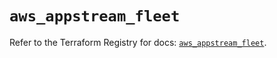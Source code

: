 # `aws_appstream_fleet`

Refer to the Terraform Registry for docs: [`aws_appstream_fleet`](https://registry.terraform.io/providers/hashicorp/aws/6.16.0/docs/resources/appstream_fleet).
